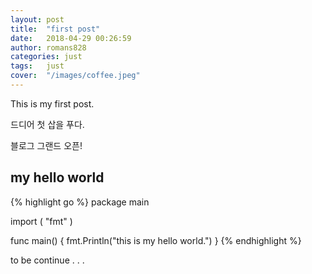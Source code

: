 ```yaml
---
layout: post
title:  "first post"
date:   2018-04-29 00:26:59
author: romans828
categories: just
tags:	just
cover:  "/images/coffee.jpeg"
---
```


This is my first post.

드디어 첫 삽을 푸다.

블로그 그랜드 오픈!

## my hello world

{% highlight go %}
package main

import (
	"fmt"
)

func main() {
	fmt.Println("this is my hello world.")
}
{% endhighlight %}

to be continue . . .
